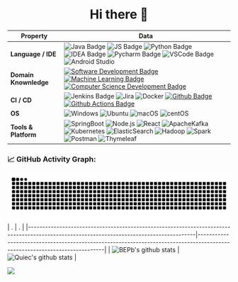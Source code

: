 <!--
**AlexanderXinWang/AlexanderXinWang** is a ✨ _special_ ✨ repository because its `README.md` (this file) appears on your GitHub profile.

Here are some ideas to get you started:

- 🔭 I’m currently working on ...
- 🌱 I’m currently learning ...
- 👯 I’m looking to collaborate on ...
- 🤔 I’m looking for help with ...
- 💬 Ask me about ...
- 📫 How to reach me: ...
- 😄 Pronouns: ...
- ⚡ Fun fact: ...
-->

<h1 align="center">
  Hi there 👋
</h1>

<!--   my-skils -->

| Property                                        | Data                                                                                                                                                                                                                                                                                                                                                                                                                                                                                                                                                                                                                                                                                                                                                                                                                                                                                                                                                                                                                                                                                                                                                                                                                                                                                                                                                                                                                                                                                                                                                                                                                                                                                                                                                                                                            |
|-------------------------------------------------|-----------------------------------------------------------------------------------------------------------------------------------------------------------------------------------------------------------------------------------------------------------------------------------------------------------------------------------------------------------------------------------------------------------------------------------------------------------------------------------------------------------------------------------------------------------------------------------------------------------------------------------------------------------------------------------------------------------------------------------------------------------------------------------------------------------------------------------------------------------------------------------------------------------------------------------------------------------------------------------------------------------------------------------------------------------------------------------------------------------------------------------------------------------------------------------------------------------------------------------------------------------------------------------------------------------------------------------------------------------------------------------------------------------------------------------------------------------------------------------------------------------------------------------------------------------------------------------------------------------------------------------------------------------------------------------------------------------------------------------------------------------------------------------------------------------------|
| **Language / IDE**                              | ![Java Badge](https://img.shields.io/badge/Java-F80000?style=for-the-badge&logo=oracle&logoColor=white) ![JS Badge](https://img.shields.io/badge/JavaScript-F7DF1E?style=for-the-badge&logo=JavaScript&logoColor=white) ![Python Badge](https://img.shields.io/badge/-Python-3776AB?style=for-the-badge&logo=Python&logoColor=white) ![IDEA Badge](https://img.shields.io/badge/IDEA-000000?style=for-the-badge&logo=IntelliJ%20IDEA&logoColor=white) ![Pycharm Badge](https://img.shields.io/badge/-Pycharm-000000?style=for-the-badge&logo=Pycharm&logoColor=white) ![VSCode Badge](https://img.shields.io/badge/-VSCode-007ACC?style=for-the-badge&logo=VisualStudioCode&logoColor=white)  ![Android Studio](https://img.shields.io/badge/-AndroidStudio-3DDC84?style=for-the-badge&logo=AndroidStudio&logoColor=white)                                                                                                                                                                                                                                                                                                                                                                                                                                                                                                                                                                                                                                                                                                                                                                                                                                                                                                                                                                                                                                                                                                                                                                                                                                                                                                                                                                                                                                                                                                  |
| **Domain Knownledge**                           | [![Software Development Badge](https://img.shields.io/badge/-Software%20Development-FF6600?style=flat&logoColor=white)](https://github.com/search?q=user%3ABEPb&type=Repositories)    [![Machine Learning Badge](https://img.shields.io/badge/-Machine%20Learning-01D277?style=flat&logoColor=white)](https://github.com/BEPb/BEPb) [![Computer Science Development Badge](https://img.shields.io/badge/-Computer%20Science-FAB040?style=flat&logoColor=white)](https://github.com/search?q=user%3ABEPb&type=Repositories)                                                                                                                                                                                                                                                                                                                                                                                                                                                                                                                                                                                                                                                                                                                                                                                                                                                                                                                                                                                                                                                                                   |
| **CI / CD**                                     | ![Jenkins Badge](https://img.shields.io/badge/-Jenkins-D24939?style=for-the-badge&logo=Jenkins&logoColor=white) ![Jira](https://img.shields.io/badge/-Jira-0052CC?style=for-the-badge&logo=JiraSoftware&logoColor=white) ![Docker](https://img.shields.io/badge/-Docker-2496ED?style=for-the-badge&logo=Docker&logoColor=white) [![Github Badge](https://img.shields.io/badge/-Github%20-181717?style=for-the-badge&logo=Github&logoColor=white)](https://github.com/AlexanderXinWang/AlexanderXinWang) [![Github Actions Badge](https://img.shields.io/badge/-Git%20-F05032?style=for-the-badge&logo=Git&logoColor=white)](https://github.com/AlexanderXinWang/AlexanderXinWang)                                                                                                                                                                                                                                                                                                                                                                                                                                                                                                                                                                                                                                                                                                                                                                                                                                                                                                                                                                                                                                                                                                                                                                                                                                                                                                                                                                                       |
| **OS**                                          | ![Windows](https://img.shields.io/badge/Windows-0078D4?style=for-the-badge&logo=Windows&logoColor=white) ![Ubuntu](https://img.shields.io/badge/Ubuntu-E95420?style=for-the-badge&logo=Ubuntu&logoColor=white) ![macOS](https://img.shields.io/badge/macOS-000000?style=for-the-badge&logo=Apple&logoColor=white) ![centOS](https://img.shields.io/badge/centOS-262577?style=for-the-badge&logo=centOS&logoColor=white)                                                                                                                                                                                                                                                                         |
| **Tools & Platform**                            |    ![SpringBoot](https://img.shields.io/badge/SpringBoot-6DB33F?style=for-the-badge&logo=SpringBoot&logoColor=white) ![Node.js](https://img.shields.io/badge/Node.js-339933?style=for-the-badge&logo=Node.js&logoColor=white) ![React](https://img.shields.io/badge/react-61DAFB?style=for-the-badge&logo=React&logoColor=white) ![ApacheKafka](https://img.shields.io/badge/Kafka-231F20?style=for-the-badge&logo=ApacheKafka&logoColor=white) ![Kubernetes](https://img.shields.io/badge/Kubernetes-326CE5?style=for-the-badge&logo=Kubernetes&logoColor=white) ![ElasticSearch](https://img.shields.io/badge/Elasticsearch-005571?style=for-the-badge&logo=Elasticsearch&logoColor=white) ![Hadoop](https://img.shields.io/badge/Hadoop-66CCFF?style=for-the-badge&logo=ApacheHadoop&logoColor=white) ![Spark](https://img.shields.io/badge/Spark-E25A1C?style=for-the-badge&logo=ApacheSpark&logoColor=white) ![Postman](https://img.shields.io/badge/Postman-FF6C37?style=for-the-badge&logo=Postman&logoColor=white) ![Thymeleaf](https://img.shields.io/badge/Thymeleaf-005F0F?style=for-the-badge&logo=Thymeleaf&logoColor=white)                                                                                                                                                                                                                                                                                                                                                                                                                                                                                                                                                                                                                                                                                                                                                                                                                                                                                                                                                                                                                                                                                                                                                                                                                                                                                                                                                                                           

<!--   GitHub stats graph -->
### 📈 GitHub Activity Graph:
<!-- [![BEPb's github activity graph](https://github-readme-activity-graph.cyclic.app/graph?username=BEPb&theme=github-compact)](https://github.com/BEPb/github-readme-activity-graph) -->
![BEPb's github activity graph](https://raw.githubusercontent.com/BEPb/BEPb/output/github-contribution-grid-snake.svg)
| .                                                                                                                                       | .                                                                                                                         |
|-----------------------------------------------------------------------------------------------------------------------------------------|---------------------------------------------------------------------------------------------------------------------------|
| ![BEPb's github stats](https://github-readme-stats.vercel.app/api?username=AlexanderXinWang&show_icons=true&theme=radical&include_all_commits=true) | ![Quiec's github stats](https://github-readme-stats.vercel.app/api/top-langs/?username=AlexanderXinWang&theme=radical&layout=compact) |

<img src="https://github-readme-streak-stats.herokuapp.com/?user=AlexanderXinWang"></img>







